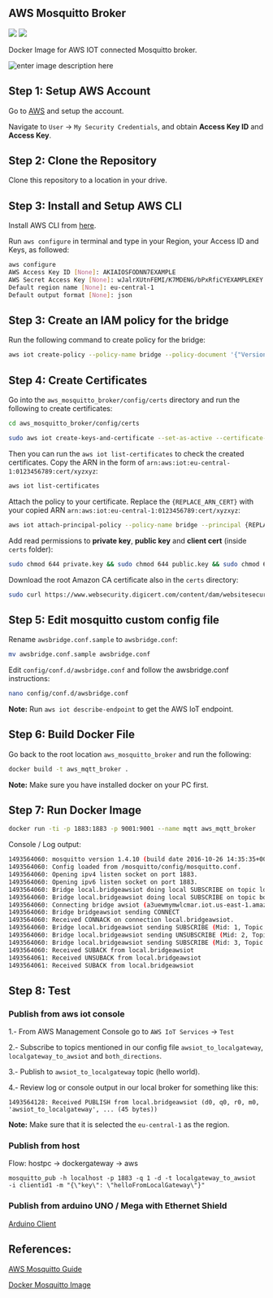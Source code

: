 AWS Mosquitto Broker
--------------------------------

[![](https://images.microbadger.com/badges/image/mantgambl/aws_mosquitto_broker.svg)](https://microbadger.com/images/mantgambl/aws_mosquitto_broker "Get your own image badge on microbadger.com")
[![](https://images.microbadger.com/badges/version/mantgambl/aws_mosquitto_broker.svg)](https://microbadger.com/images/mantgambl/aws_mosquitto_broker "Get your own version badge on microbadger.com")

Docker Image for AWS IOT connected Mosquitto broker.

![enter image description here](https://s3.amazonaws.com/aws-iot-blog-assets/how-to-bridge-mosquitto-mqtt-broker-to-aws-iot/1-overview.png)

## Step 1: Setup AWS Account

Go to [AWS](https://docs.aws.amazon.com/iot/latest/developerguide/iot-console-signin.html) and setup the account.

Navigate to `User` -> `My Security Credentials`, and obtain **Access Key ID** and **Access Key**.

## Step 2: Clone the Repository

Clone this repository to a location in your drive.

## Step 3: Install and Setup AWS CLI

Install AWS CLI from [here](http://docs.aws.amazon.com/cli/latest/userguide/installing.html).

Run `aws configure` in terminal and type in your Region, your Access ID and Keys, as followed:

```sh
aws configure
AWS Access Key ID [None]: AKIAIOSFODNN7EXAMPLE
AWS Secret Access Key [None]: wJalrXUtnFEMI/K7MDENG/bPxRfiCYEXAMPLEKEY
Default region name [None]: eu-central-1
Default output format [None]: json
```

## Step 3: Create an IAM policy for the bridge

Run the following command to create policy for the bridge:

```sh
aws iot create-policy --policy-name bridge --policy-document '{"Version": "2012-10-17","Statement": [{"Effect": "Allow","Action": "iot:*","Resource": "*"}]}'
```

## Step 4: Create Certificates

Go into the `aws_mosquitto_broker/config/certs` directory and run the following to create certificates:

```sh
cd aws_mosquitto_broker/config/certs

sudo aws iot create-keys-and-certificate --set-as-active --certificate-pem-outfile cert.crt --private-key-outfile private.key --public-key-outfile public.key --region eu-central-1
```

Then you can run the `aws iot list-certificates` to check the created certificates. Copy the ARN in the form of `arn:aws:iot:eu-central-1:0123456789:cert/xyzxyz`:

```sh
aws iot list-certificates
```

Attach the policy to your certificate. Replace the `{REPLACE_ARN_CERT}` with your copied ARN `arn:aws:iot:eu-central-1:0123456789:cert/xyzxyz`:

```sh
aws iot attach-principal-policy --policy-name bridge --principal {REPLACE_ARN_CERT}
```

Add read permissions to **private key**, **public key** and **client cert** (inside `certs` folder):

```sh
sudo chmod 644 private.key && sudo chmod 644 public.key && sudo chmod 644 cert.crt
```

Download the root Amazon CA certificate also in the `certs` directory:

```sh
sudo curl https://www.websecurity.digicert.com/content/dam/websitesecurity/digitalassets/desktop/pdfs/roots/VeriSign-Class%203-Public-Primary-Certification-Authority-G5.pem -o rootCA.pem
```


## Step 5: Edit mosquitto custom config file

Rename `awsbridge.conf.sample` to `awsbridge.conf`:

```sh
mv awsbridge.conf.sample awsbridge.conf
```

Edit `config/conf.d/awsbridge.conf` and follow the awsbridge.conf instructions:

```sh
nano config/conf.d/awsbridge.conf
```

**Note:** Run `aws iot describe-endpoint` to get the AWS IoT endpoint.

## Step 6:  Build Docker File

Go back to the root location `aws_mosquitto_broker` and run the following:

```sh
docker build -t aws_mqtt_broker .
```

**Note:** Make sure you have installed docker on your PC first.

## Step 7: Run Docker Image

```sh
docker run -ti -p 1883:1883 -p 9001:9001 --name mqtt aws_mqtt_broker
```

Console / Log output:

```sh
1493564060: mosquitto version 1.4.10 (build date 2016-10-26 14:35:35+0000) starting
1493564060: Config loaded from /mosquitto/config/mosquitto.conf.
1493564060: Opening ipv4 listen socket on port 1883.
1493564060: Opening ipv6 listen socket on port 1883.
1493564060: Bridge local.bridgeawsiot doing local SUBSCRIBE on topic localgateway_to_awsiot
1493564060: Bridge local.bridgeawsiot doing local SUBSCRIBE on topic both_directions
1493564060: Connecting bridge awsiot (a3uewmymwlcmar.iot.us-east-1.amazonaws.com:8883)
1493564060: Bridge bridgeawsiot sending CONNECT
1493564060: Received CONNACK on connection local.bridgeawsiot.
1493564060: Bridge local.bridgeawsiot sending SUBSCRIBE (Mid: 1, Topic: awsiot_to_localgateway, QoS: 1)
1493564060: Bridge local.bridgeawsiot sending UNSUBSCRIBE (Mid: 2, Topic: localgateway_to_awsiot)
1493564060: Bridge local.bridgeawsiot sending SUBSCRIBE (Mid: 3, Topic: both_directions, QoS: 1)
1493564060: Received SUBACK from local.bridgeawsiot
1493564061: Received UNSUBACK from local.bridgeawsiot
1493564061: Received SUBACK from local.bridgeawsiot
```


## Step 8: Test


### Publish from aws iot console

1.- From AWS Management Console go to `AWS IoT Services` -> `Test`

2.- Subscribe to topics mentioned in our config file `awsiot_to_localgateway`, `localgateway_to_awsiot` and `both_directions`.

3.- Publish to `awsiot_to_localgateway` topic (hello world).

4.- Review log or console output in our local broker for something like this:

`1493564128: Received PUBLISH from local.bridgeawsiot (d0, q0, r0, m0, 'awsiot_to_localgateway', ... (45 bytes)) `

**Note:** Make sure that it is selected the `eu-central-1` as the region.

### Publish from host

Flow: hostpc -> dockergateway -> aws

`mosquitto_pub -h localhost -p 1883 -q 1 -d -t localgateway_to_awsiot  -i clientid1 -m "{\"key\": \"helloFromLocalGateway\"}"`

### Publish from arduino UNO / Mega with Ethernet Shield

[Arduino Client](https://github.com/dnavarrom/aws_mqtt_arduino_uno)

## References:

[AWS Mosquitto Guide](https://aws.amazon.com/es/blogs/iot/how-to-bridge-mosquitto-mqtt-broker-to-aws-iot/)

[Docker Mosquitto Image](https://github.com/toke/docker-mosquitto)
